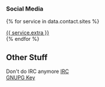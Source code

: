### Social Media
{% for service in data.contact.sites %}
<div class="container">
<a href="{{ service.url }}">
<i class="{{service.class }}"></i>
{{ service.extra }}
</a>
</div>
{% endfor %}

## Other Stuff

<div class="container"> Don't do IRC anymore
<a href="[REDACTED]">
<i class="fas fa-hashtag fa-2x"></i>
IRC
</a>
</div>
<div class="container">
<i class="fas fa-key fa-2x"></i>
<a href="/gnupg">
GNUPG Key
</a>
</div>